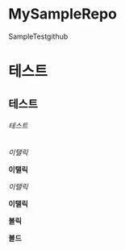 # MySampleRepo
SampleTestgithub

# 테스트
## 테스트
###### 테스트
*이탤릭*

**이탤릭**

_이탤릭_

__이탤릭__

**볼릭**

__볼드__
